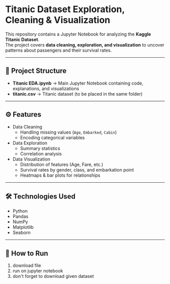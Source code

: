 # Titanic Dataset Exploration, Cleaning & Visualization

This repository contains a Jupyter Notebook for analyzing the **Kaggle Titanic Dataset**.  
The project covers **data cleaning, exploration, and visualization** to uncover patterns about passengers and their survival rates.

---

## 📂 Project Structure
- **Titanic EDA.ipynb** → Main Jupyter Notebook containing code, explanations, and visualizations
- **titanic.csv** → Titanic dataset (to be placed in the same folder)

---

## ⚙️ Features
- Data Cleaning
  - Handling missing values (`Age`, `Embarked`, `Cabin`)
  - Encoding categorical variables
- Data Exploration
  - Summary statistics
  - Correlation analysis
- Data Visualization
  - Distribution of features (Age, Fare, etc.)
  - Survival rates by gender, class, and embarkation point
  - Heatmaps & bar plots for relationships

---

## 🛠️ Technologies Used
- Python
- Pandas
- NumPy
- Matplotlib
- Seaborn

---

## 🚀 How to Run
1. download file
2. run on jupyter notebook
3. don't forget to download given dataset
